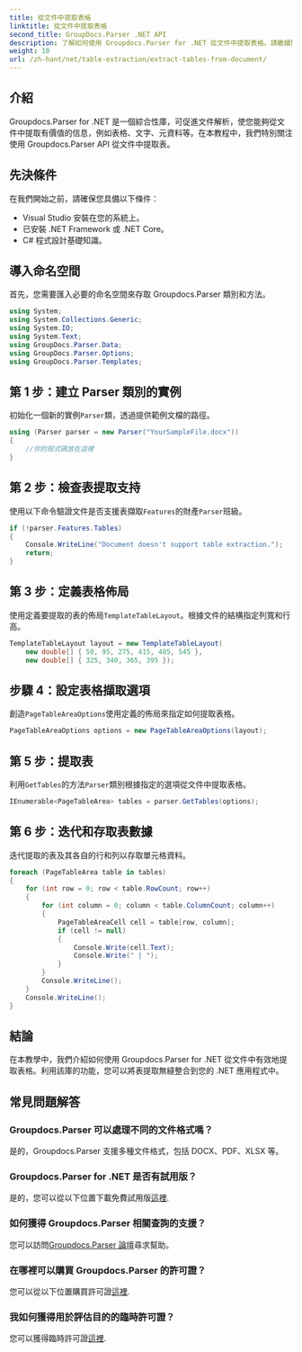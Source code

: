 ```yaml
---
title: 從文件中提取表格
linktitle: 從文件中提取表格
second_title: GroupDocs.Parser .NET API
description: 了解如何使用 Groupdocs.Parser for .NET 從文件中提取表格。請繼續閱讀有關整合此功能的詳細指南。
weight: 10
url: /zh-hant/net/table-extraction/extract-tables-from-document/
---
```

## 介紹
Groupdocs.Parser for .NET 是一個綜合性庫，可促進文件解析，使您能夠從文件中提取有價值的信息，例如表格、文字、元資料等。在本教程中，我們特別關注使用 Groupdocs.Parser API 從文件中提取表。
## 先決條件
在我們開始之前，請確保您具備以下條件：
- Visual Studio 安裝在您的系統上。
- 已安裝 .NET Framework 或 .NET Core。
- C# 程式設計基礎知識。

## 導入命名空間
首先，您需要匯入必要的命名空間來存取 Groupdocs.Parser 類別和方法。
```csharp
using System;
using System.Collections.Generic;
using System.IO;
using System.Text;
using GroupDocs.Parser.Data;
using GroupDocs.Parser.Options;
using GroupDocs.Parser.Templates;
```
## 第 1 步：建立 Parser 類別的實例
初始化一個新的實例`Parser`類，透過提供範例文檔的路徑。
```csharp
using (Parser parser = new Parser("YourSampleFile.docx"))
{
    //你的程式碼放在這裡
}
```
## 第 2 步：檢查表提取支持
使用以下命令驗證文件是否支援表擷取`Features`的財產`Parser`班級。
```csharp
if (!parser.Features.Tables)
{
    Console.WriteLine("Document doesn't support table extraction.");
    return;
}
```
## 第 3 步：定義表格佈局
使用定義要提取的表的佈局`TemplateTableLayout`。根據文件的結構指定列寬和行高。
```csharp
TemplateTableLayout layout = new TemplateTableLayout(
    new double[] { 50, 95, 275, 415, 485, 545 },
    new double[] { 325, 340, 365, 395 });
```
## 步驟 4：設定表格擷取選項
創造`PageTableAreaOptions`使用定義的佈局來指定如何提取表格。
```csharp
PageTableAreaOptions options = new PageTableAreaOptions(layout);
```
## 第 5 步：提取表
利用`GetTables`的方法`Parser`類別根據指定的選項從文件中提取表格。
```csharp
IEnumerable<PageTableArea> tables = parser.GetTables(options);
```
## 第 6 步：迭代和存取表數據
迭代提取的表及其各自的行和列以存取單元格資料。
```csharp
foreach (PageTableArea table in tables)
{
    for (int row = 0; row < table.RowCount; row++)
    {
        for (int column = 0; column < table.ColumnCount; column++)
        {
            PageTableAreaCell cell = table[row, column];
            if (cell != null)
            {
                Console.Write(cell.Text);
                Console.Write(" | ");
            }
        }
        Console.WriteLine();
    }
    Console.WriteLine();
}
```
## 結論
在本教學中，我們介紹如何使用 Groupdocs.Parser for .NET 從文件中有效地提取表格。利用該庫的功能，您可以將表提取無縫整合到您的 .NET 應用程式中。

## 常見問題解答
### Groupdocs.Parser 可以處理不同的文件格式嗎？
是的，Groupdocs.Parser 支援多種文件格式，包括 DOCX、PDF、XLSX 等。
### Groupdocs.Parser for .NET 是否有試用版？
是的，您可以從以下位置下載免費試用版[這裡](https://releases.groupdocs.com/).
### 如何獲得 Groupdocs.Parser 相關查詢的支援？
您可以訪問[Groupdocs.Parser 論壇](https://forum.groupdocs.com/c/parser/17)尋求幫助。
### 在哪裡可以購買 Groupdocs.Parser 的許可證？
您可以從以下位置購買許可證[這裡](https://purchase.groupdocs.com/buy).
### 我如何獲得用於評估目的的臨時許可證？
您可以獲得臨時許可證[這裡](https://purchase.groupdocs.com/temporary-license/).